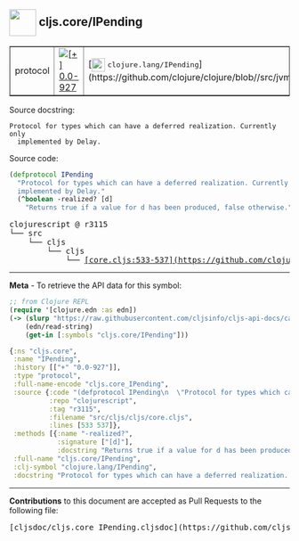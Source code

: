 ## <img width="48px" valign="middle" src="http://i.imgur.com/Hi20huC.png"> cljs.core/IPending

 <table border="1">
<tr>

<td>protocol</td>
<td><a href="https://github.com/cljsinfo/cljs-api-docs/tree/0.0-927"><img valign="middle" alt="[+] 0.0-927" src="https://img.shields.io/badge/+-0.0--927-lightgrey.svg"></a> </td>
<td>
[<img height="24px" valign="middle" src="http://i.imgur.com/1GjPKvB.png"> <samp>clojure.lang/IPending</samp>](https://github.com/clojure/clojure/blob//src/jvm/clojure/lang/IPending.java)
</td>
</tr>
</table>





Source docstring:

```
Protocol for types which can have a deferred realization. Currently only
  implemented by Delay.
```

Source code:

```clj
(defprotocol IPending
  "Protocol for types which can have a deferred realization. Currently only
  implemented by Delay."
  (^boolean -realized? [d]
    "Returns true if a value for d has been produced, false otherwise."))
```

 <pre>
clojurescript @ r3115
└── src
    └── cljs
        └── cljs
            └── <ins>[core.cljs:533-537](https://github.com/clojure/clojurescript/blob/r3115/src/cljs/cljs/core.cljs#L533-L537)</ins>
</pre>


---

__Meta__ - To retrieve the API data for this symbol:

```clj
;; from Clojure REPL
(require '[clojure.edn :as edn])
(-> (slurp "https://raw.githubusercontent.com/cljsinfo/cljs-api-docs/catalog/cljs-api.edn")
    (edn/read-string)
    (get-in [:symbols "cljs.core/IPending"]))
```

```clj
{:ns "cljs.core",
 :name "IPending",
 :history [["+" "0.0-927"]],
 :type "protocol",
 :full-name-encode "cljs.core_IPending",
 :source {:code "(defprotocol IPending\n  \"Protocol for types which can have a deferred realization. Currently only\n  implemented by Delay.\"\n  (^boolean -realized? [d]\n    \"Returns true if a value for d has been produced, false otherwise.\"))",
          :repo "clojurescript",
          :tag "r3115",
          :filename "src/cljs/cljs/core.cljs",
          :lines [533 537]},
 :methods [{:name "-realized?",
            :signature ["[d]"],
            :docstring "Returns true if a value for d has been produced, false otherwise."}],
 :full-name "cljs.core/IPending",
 :clj-symbol "clojure.lang/IPending",
 :docstring "Protocol for types which can have a deferred realization. Currently only\n  implemented by Delay."}

```

---

__Contributions__ to this document are accepted as Pull Requests to the following file:

 <pre>
[cljsdoc/cljs.core_IPending.cljsdoc](https://github.com/cljsinfo/cljs-api-docs/blob/master/cljsdoc/cljs.core_IPending.cljsdoc)
</pre>

